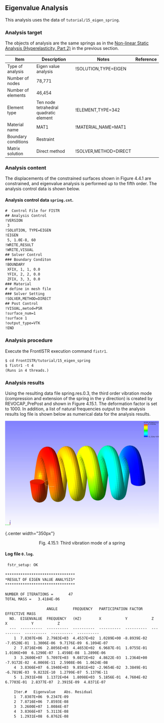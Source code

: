 ## Eigenvalue Analysis

This analysis uses the data of `tutorial/15_eigen_spring`.

### Analysis target

The objects of analysis are the same springs as in the [Non-linear Static Analysis (Hyperelasticity, Part 2)](tutorial_04.md) in the previous section.

 | Item              | Description                          | Notes               | Reference |
 |-------------------|--------------------------------------|---------------------|-----------|
 |Type of analysis   |Eigen value analysis                  |!SOLUTION,TYPE=EIGEN |           |
 |Number of nodes    |78,771                                |                     |           |
 |Number of elements |46,454                                |                     |           |
 |Element type       |Ten node tetrahedral quadratic element|!ELEMENT,TYPE=342    |           |
 |Material name      |MAT1                                  |!MATERIAL,NAME=MAT1  |           |
 |Boundary conditions|Restraint                             |                     |           |
 |Matrix solution    |Direct method                         |!SOLVER,METHOD=DIRECT|           |

### Analysis content

The displacements of the constrained surfaces shown in Figure 4.4.1 are constrained, and eigenvalue analysis is performed up to the fifth order. The analysis control data is shown below.

#### Analysis control data `spring.cnt`.

```
#  Control File for FISTR
## Analysis Control
!VERSION
 3
!SOLUTION, TYPE=EIGEN
!EIGEN
 5, 1.0E-8, 60
!WRITE,RESULT
!WRITE,VISUAL
## Solver Control
### Boundary Conditon
!BOUNDARY
 XFIX, 1, 1, 0.0
 YFIX, 2, 2, 0.0
 ZFIX, 3, 3, 0.0
### Material
# define in mesh file
### Solver Setting
!SOLVER,METHOD=DIRECT
## Post Control
!VISUAL,metod=PSR
!surface_num=1
!surface 1
!output_type=VTK
!END
```

### Analysis procedure

Execute the FrontISTR execution command `fistr1`.

```
$ cd FrontISTR/tutorial/15_eigen_spring
$ fistr1 -t 4
(Runs in 4 threads.)
```

### Analysis results

Using the resulting data file spring.res.0.3, the third order vibration mode (compression and extension of the spring in the y direction) is created by REVOCAP_PrePost and shown in Figure 4.15.1. The deformation factor is set to 1000. In addition, a list of natural frequencies output to the analysis results log file is shown below as numerical data for the analysis results.

![Third vibration mode of a spring](./media/tutorial15_01.png){.center width="350px"}
<div style="text-align: center;">
Fig. 4.15.1: Third vibration mode of a spring
</div>

#### Log file `0.log`.

```
 fstr_setup: OK

********************************
*RESULT OF EIGEN VALUE ANALYSIS*
********************************

NUMBER OF ITERATIONS =       47
TOTAL MASS =   3.4184E-06

                   ANGLE       FREQUENCY   PARTICIPATION FACTOR                EFFECTIVE MASS
  NO.  EIGENVALUE  FREQUENCY   (HZ)        X           Y           Z           X           Y           Z
  ---  ----------  ----------  ----------  ----------  ----------  ----------  ----------  ----------  ----------
    1  7.8307E+06  2.7983E+03  4.4537E+02  1.0289E+00 -8.8939E-02 -7.0520E-01  1.3006E-06  9.7176E-09  6.1094E-07
    2  7.8716E+06  2.8056E+03  4.4653E+02  6.9687E-01  1.0755E-01  1.0106E+00  6.1290E-07  1.4598E-08  1.2890E-06
    3  3.2600E+07  5.7097E+03  9.0872E+02  4.8622E-03  1.2364E+00 -7.9172E-02  4.0069E-11  2.5908E-06  1.0624E-08
    4  3.8366E+07  6.1940E+03  9.8581E+02 -2.9654E-02  3.3849E-01 -6.7819E-03  9.8232E-10  1.2799E-07  5.1379E-11
    5  1.2931E+08  1.1372E+04  1.8098E+03  5.1856E-01  4.7604E-02  6.7703E-01  2.8377E-07  2.3915E-09  4.8371E-07

    Iter.#   Eigenvalue    Abs. Residual
    1  7.8307E+06  9.2347E-09
    2  7.8716E+06  7.8593E-08
    3  3.2600E+07  1.0084E-07
    4  3.8366E+07  5.3113E-08
    5  1.2931E+08  6.8762E-08
```



